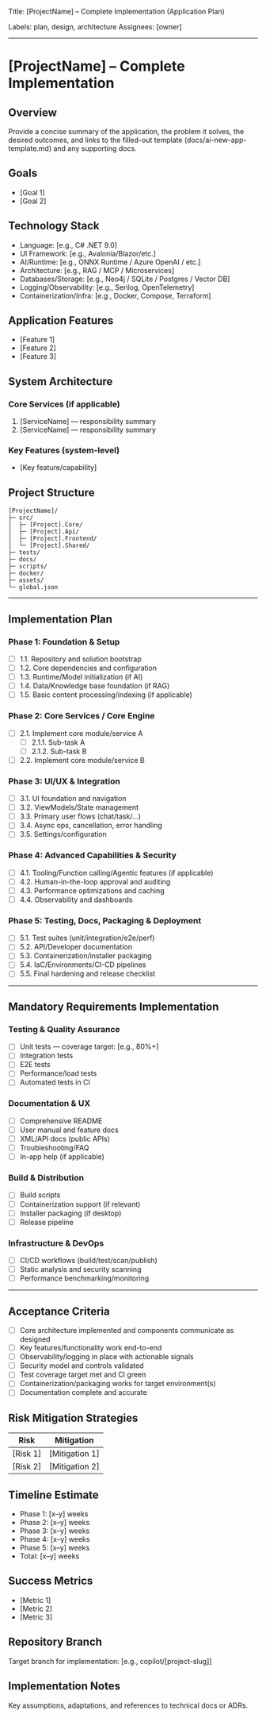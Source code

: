 Title: [ProjectName] – Complete Implementation (Application Plan)

Labels: plan, design, architecture
Assignees: [owner]

---

# [ProjectName] – Complete Implementation

## Overview
Provide a concise summary of the application, the problem it solves, the desired outcomes, and links to the filled-out template (docs/ai-new-app-template.md) and any supporting docs.

## Goals
- [Goal 1]
- [Goal 2]

## Technology Stack
- Language: [e.g., C# .NET 9.0]
- UI Framework: [e.g., Avalonia/Blazor/etc.]
- AI/Runtime: [e.g., ONNX Runtime / Azure OpenAI / etc.]
- Architecture: [e.g., RAG / MCP / Microservices]
- Databases/Storage: [e.g., Neo4j / SQLite / Postgres / Vector DB]
- Logging/Observability: [e.g., Serilog, OpenTelemetry]
- Containerization/Infra: [e.g., Docker, Compose, Terraform]

## Application Features
- [Feature 1]
- [Feature 2]
- [Feature 3]

## System Architecture
### Core Services (if applicable)
1. [ServiceName] — responsibility summary
2. [ServiceName] — responsibility summary

### Key Features (system-level)
- [Key feature/capability]

## Project Structure
```
[ProjectName]/
├─ src/
│  ├─ [Project].Core/
│  ├─ [Project].Api/
│  ├─ [Project].Frontend/
│  └─ [Project].Shared/
├─ tests/
├─ docs/
├─ scripts/
├─ docker/
├─ assets/
└─ global.json
```

---

## Implementation Plan

### Phase 1: Foundation & Setup
- [ ] 1.1. Repository and solution bootstrap
- [ ] 1.2. Core dependencies and configuration
- [ ] 1.3. Runtime/Model initialization (if AI)
- [ ] 1.4. Data/Knowledge base foundation (if RAG)
- [ ] 1.5. Basic content processing/indexing (if applicable)

### Phase 2: Core Services / Core Engine
- [ ] 2.1. Implement core module/service A
   - [ ] 2.1.1. Sub-task A
   - [ ] 2.1.2. Sub-task B
- [ ] 2.2. Implement core module/service B

### Phase 3: UI/UX & Integration
- [ ] 3.1. UI foundation and navigation
- [ ] 3.2. ViewModels/State management
- [ ] 3.3. Primary user flows (chat/task/…)
- [ ] 3.4. Async ops, cancellation, error handling
- [ ] 3.5. Settings/configuration

### Phase 4: Advanced Capabilities & Security
- [ ] 4.1. Tooling/Function calling/Agentic features (if applicable)
- [ ] 4.2. Human-in-the-loop approval and auditing
- [ ] 4.3. Performance optimizations and caching
- [ ] 4.4. Observability and dashboards

### Phase 5: Testing, Docs, Packaging & Deployment
- [ ] 5.1. Test suites (unit/integration/e2e/perf)
- [ ] 5.2. API/Developer documentation
- [ ] 5.3. Containerization/installer packaging
- [ ] 5.4. IaC/Environments/CI-CD pipelines
- [ ] 5.5. Final hardening and release checklist

---

## Mandatory Requirements Implementation

### Testing & Quality Assurance
- [ ] Unit tests — coverage target: [e.g., 80%+]
- [ ] Integration tests
- [ ] E2E tests
- [ ] Performance/load tests
- [ ] Automated tests in CI

### Documentation & UX
- [ ] Comprehensive README
- [ ] User manual and feature docs
- [ ] XML/API docs (public APIs)
- [ ] Troubleshooting/FAQ
- [ ] In-app help (if applicable)

### Build & Distribution
- [ ] Build scripts
- [ ] Containerization support (if relevant)
- [ ] Installer packaging (if desktop)
- [ ] Release pipeline

### Infrastructure & DevOps
- [ ] CI/CD workflows (build/test/scan/publish)
- [ ] Static analysis and security scanning
- [ ] Performance benchmarking/monitoring

---

## Acceptance Criteria
- [ ] Core architecture implemented and components communicate as designed
- [ ] Key features/functionality work end-to-end
- [ ] Observability/logging in place with actionable signals
- [ ] Security model and controls validated
- [ ] Test coverage target met and CI green
- [ ] Containerization/packaging works for target environment(s)
- [ ] Documentation complete and accurate

## Risk Mitigation Strategies
| Risk | Mitigation |
|------|------------|
| [Risk 1] | [Mitigation 1] |
| [Risk 2] | [Mitigation 2] |

## Timeline Estimate
- Phase 1: [x–y] weeks
- Phase 2: [x–y] weeks
- Phase 3: [x–y] weeks
- Phase 4: [x–y] weeks
- Phase 5: [x–y] weeks
- Total: [x–y] weeks

## Success Metrics
- [Metric 1]
- [Metric 2]
- [Metric 3]

## Repository Branch
Target branch for implementation: [e.g., copilot/[project-slug]]

## Implementation Notes
Key assumptions, adaptations, and references to technical docs or ADRs.